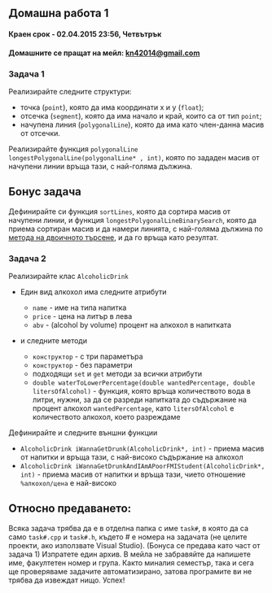 ## Домашна работа 1

#### Краен срок - 02.04.2015 23:56, Четвътрък
#### Домашните се пращат на мейл: kn42014@gmail.com

### Задача 1
Реализирайте следните структури:
* точка (`point`), която да има координати х и у (`float`);
* отсечка (`segment`), която да има начало и край, които са от тип `point`;
* начупена линия (`polygonalLine`), която да има като член-данна масив от отсечки.

Реализирайте функция `polygonalLine longestPolygonalLine(polygonalLine* , int)`, която по зададен масив от начупени линии връща тази, с най-голяма дължина.

## Бонус задача
Дефинирайте си функция `sortLines`, която да сортира масив от начупени линии, и функция `longestPolygonalLineBinarySearch`, която да приема сортиран масив и да намери линията, с най-голяма дължина по [метода на двоичното търсене](http://en.wikipedia.org/wiki/Binary_search_algorithm), и да го връща като резултат.

### Задача 2
Реализирайте клас `AlcoholicDrink`

* Един вид алкохол има следните атрибути
  * `name` - име на типа напитка
  * `price` - цена на литър в лева
  * `abv` - (alcohol by volume) процент на алкохол в напитката

* и следните методи
  * `конструктор` - с три параметъра
  * `конструктор` - без параметри
  *  подходящи `set` и `get` методи за всички атрибути
  * `double waterToLowerPercentage(double wantedPercentage, double litersOfAlcohol)` - функция, която връща количеството вода в литри, нужни, за да се разреди напитката до съдържание на процент алкохол `wantedPercentage`, като `litersOfAlcohol` e количеството алкохол, което разреждаме

Дефинирайте и следните външни функции
* `AlcoholicDrink iWannaGetDrunk(AlcoholicDrink*, int)` - приема масив от напитки и връща тази, с най-високо съдържание на алкохол
* `AlcoholicDrink iWannaGetDrunkAndIAmAPoorFMIStudent(AlcoholicDrink*, int)` - приема масив от напитки и връща тази, чието отношение `%алкохол/цена` е най-високо

## Относно предаването:
Всяка задача трябва да е в отделна папка с име `task#`, в която да са само `task#.cpp` и `task#.h`, където # е номера на задачата (не целите проекти, ако използвате Visual Studio). (Бонуса се предава като част от задача 1) Изпратете един архив. В мейла не забравяйте да напишете име, факултетен номер и група. Както миналия семестър, така и сега ще проверяваме задачите автоматизирано, затова програмите ви не трябва да извеждат нищо. Успех!
